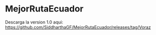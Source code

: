 # MejorRutaEcuador

Descarga la version 1.0 aqui:
https://github.com/SiddharthaGF/MejorRutaEcuador/releases/tag/Voraz
